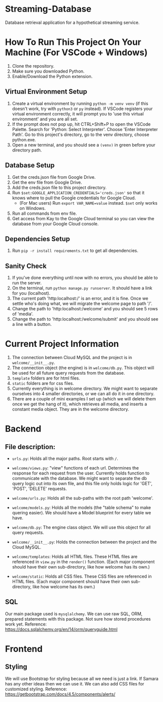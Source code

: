 # Streaming-Database
Database retrieval application for a hypothetical streaming service.

# How To Run This Project On Your Machine (For VSCode + Windows)
1. Clone the repository. 
2. Make sure you downloaded Python. 
3. Enable/Download the Python extension. 

## Virtual Environment Setup
1. Create a virtual environment by running `python -m venv venv` (if this doesn't work, try with `python3` or `py` instead). If VSCode registers your virtual environment correctly, it will prompt you to 'use this virtual environment' and you are all set. 
2. If the prompt does not pop up, hit CTRL+Shift+P to open the VSCode Palette. Search for 'Python: Select Interpreter'. Choose 'Enter Interpreter Path'. Go to this project's directory, go to the venv directory, choose python.exe. 
3. Open a new terminal, and you should see a `(venv)` in green before your directory path. 

## Database Setup
1. Get the creds.json file from Google Drive. 
2. Get the env file from Google Drive. 
3. Add the creds.json file to this project directory. 
4. Run `$set:GOOGLE_APPLICATION_CREDENTIALS='creds.json'` so that it knows where to pull the Google credentials for Google Cloud. 
      - (For Mac users) Run `export VAR_NAME=value` instead. `$set` only works on Windows. 
5. Run all commands from env file. 
6. Get access from Kay to the Google Cloud terminal so you can view the database from your Google Cloud console. 

## Dependencies Setup
1. Run `pip -r install requirements.txt` to get all dependencies. 

## Sanity Check
1. If you've done everything until now with no errors, you should be able to run the server. 
2. On the terminal, run `python manage.py runserver`. It should have a link for you (localhost). 
3. The current path 'http:localhost:/' is an error, and it is fine. Once we settle who's doing what, we will migrate the welcome page to path '/'.
4. Change the path to 'http:localhost:/welcome' and you should see 5 rows of 'media'.
5. Change the path to 'http:localhost:/welcome/submit' and you should see a line with a button. 

# Current Project Information
1. The connection between Cloud MySQL and the project is in `welcome/__init__.py`.
2. The connection object (the engine) is in `welcome/db.py`. This object will be used for all future query requests from the database. 
3. `template` folders are for html files. 
4. `static` folders are for css files. 
5. Currently everything is in welcome directory. We might want to separate ourselves into 4 smaller directories, or we can all do it in one directory. 
6. There are a couple of mini examples I set up (which we will delete them once we get the hang of it), which retrieves all media, and inserts a constant media object. They are in the welcome directory. 

# Backend
## File description:
- `urls.py`: Holds all the major paths. Root starts with `/`.

- `welcome/views.py`: "view" functions of each url. Determines the response for each request from the user. Currently holds function to communicate with the database. We might want to separate the db query logic out into its own file, and this file only holds logic for 'GET', 'POST', 'DELETE' requests. 

- `welcome/urls.py`: Holds all the sub-paths with the root path 'welcome'.

- `welcome/models.py`: Holds all the models (the "table schema" to make quering easier). We should have a Model blueprint for every table we have. 

- `welcome/db.py`: The engine class object. We will use this object for all query requests. 

- `welcome/__init__.py`: Holds the connection between the project and the Cloud MySQL. 

- `welcome/templates`: Holds all HTML files. These HTML files are referenced in `view.py` in the `render()` function. (Each major component should have their own sub-directory, like how welcome has its own.)

- `welcome/static`: Holds all CSS files. These CSS files are referenced in HTML files. (Each major component should have their own sub-directory, like how welcome has its own.)
## SQL
Our main package used is `mysqlalchemy`. We can use raw SQL, ORM, prepared statements with this package. Not sure how stored procedures work yet. 
Reference: https://docs.sqlalchemy.org/en/14/orm/queryguide.html

# Frontend
## Styling
We will use Bootstrap for styling because all we need is just a link. If Samara has any other ideas then we can use it. We can also add CSS files for customized styling. 
Reference: https://getbootstrap.com/docs/4.5/components/alerts/
